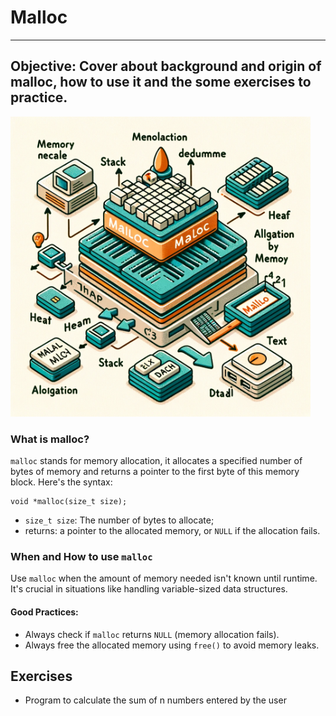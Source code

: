 # Malloc

---

## Objective: Cover about background and origin of malloc, how to use it and the some exercises to practice.

<style>
.image {
  width: 30rem;
}
</style>
<div class="image">
  <img src='./images/Malloc_diagram_computer.webp' alt="malloc_image"/>
</div>

### What is malloc?

`malloc` stands for memory allocation, it allocates a specified number of bytes of memory and returns a pointer to the first byte of this memory block. Here's the syntax:

```
void *malloc(size_t size);
```

- `size_t size`: The number of bytes to allocate;
- returns: a pointer to the allocated memory, or `NULL` if the allocation fails.

### When and How to use `malloc`

Use `malloc` when the amount of memory needed isn't known until runtime. It's crucial in situations like handling variable-sized data structures.

#### Good Practices:

- Always check if `malloc` returns `NULL` (memory allocation fails).
- Always free the allocated memory using `free()` to avoid memory leaks.

## Exercises

- Program to calculate the sum of n numbers entered by the user
